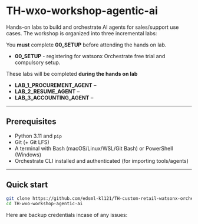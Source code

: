 # TH-wxo-workshop-agentic-ai

Hands-on labs to build and orchestrate AI agents for sales/support use cases. The workshop is organized into three incremental labs:

You **must** complete **00_SETUP** before attending the hands on lab.
- **00_SETUP** - registering for watsonx Orchestrate free trial and compulsory setup.

These labs will be completed **during the hands on lab**
- **LAB_1_PROCUREMENT_AGENT** – 
- **LAB_2_RESUME_AGENT** – 
- **LAB_3_ACCOUNTING_AGENT** – 
---

## Prerequisites

- Python 3.11 and `pip`
- Git (+ Git LFS)
- A terminal with Bash (macOS/Linux/WSL/Git Bash) or PowerShell (Windows)
- Orchestrate CLI installed and authenticated (for importing tools/agents)

---

## Quick start

```bash
git clone https://github.com/edsml-kl121/TH-custom-retail-watsonx-orchestrate-workshop.git
cd TH-wxo-workshop-agentic-ai
```

Here are backup credentials incase of any issues: